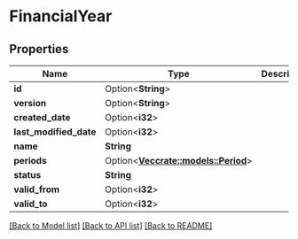 # FinancialYear

## Properties

Name | Type | Description | Notes
------------ | ------------- | ------------- | -------------
**id** | Option<**String**> |  | [optional]
**version** | Option<**String**> |  | [optional]
**created_date** | Option<**i32**> |  | [optional]
**last_modified_date** | Option<**i32**> |  | [optional]
**name** | **String** |  | 
**periods** | Option<[**Vec<crate::models::Period>**](period.md)> |  | [optional]
**status** | **String** |  | 
**valid_from** | Option<**i32**> |  | [optional]
**valid_to** | Option<**i32**> |  | [optional]

[[Back to Model list]](../README.md#documentation-for-models) [[Back to API list]](../README.md#documentation-for-api-endpoints) [[Back to README]](../README.md)


